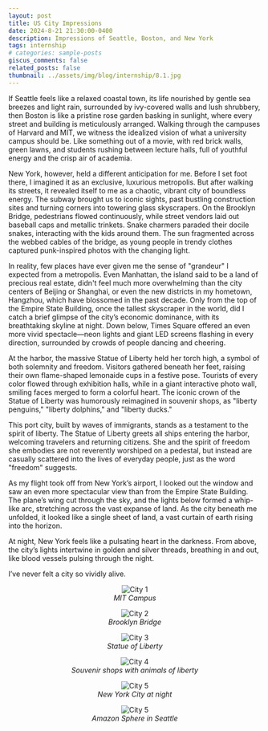 ```yaml
---
layout: post
title: US City Impressions
date: 2024-8-21 21:30:00-0400
description: Impressions of Seattle, Boston, and New York
tags: internship
# categories: sample-posts
giscus_comments: false
related_posts: false
thumbnail: ../assets/img/blog/internship/8.1.jpg
---
```


If Seattle feels like a relaxed coastal town, its life nourished by gentle sea breezes and light rain, surrounded by ivy-covered walls and lush shrubbery, then Boston is like a pristine rose garden basking in sunlight, where every street and building is meticulously arranged. Walking through the campuses of Harvard and MIT, we witness the idealized vision of what a university campus should be. Like something out of a movie, with red brick walls, green lawns, and students rushing between lecture halls, full of youthful energy and the crisp air of academia.

New York, however, held a different anticipation for me. Before I set foot there, I imagined it as an exclusive, luxurious metropolis. But after walking its streets, it revealed itself to me as a chaotic, vibrant city of boundless energy. The subway brought us to iconic sights, past bustling construction sites and turning corners into towering glass skyscrapers. On the Brooklyn Bridge, pedestrians flowed continuously, while street vendors laid out baseball caps and metallic trinkets. Snake charmers paraded their docile snakes, interacting with the kids around them. The sun fragmented across the webbed cables of the bridge, as young people in trendy clothes captured punk-inspired photos with the changing light.

In reality, few places have ever given me the sense of "grandeur" I expected from a metropolis. Even Manhattan, the island said to be a land of precious real estate, didn't feel much more overwhelming than the city centers of Beijing or Shanghai, or even the new districts in my hometown, Hangzhou, which have blossomed in the past decade. Only from the top of the Empire State Building, once the tallest skyscraper in the world, did I catch a brief glimpse of the city’s economic dominance, with its breathtaking skyline at night. Down below, Times Square offered an even more vivid spectacle—neon lights and giant LED screens flashing in every direction, surrounded by crowds of people dancing and cheering.

At the harbor, the massive Statue of Liberty held her torch high, a symbol of both solemnity and freedom. Visitors gathered beneath her feet, raising their own flame-shaped lemonaide cups in a festive pose. Tourists of every color flowed through exhibition halls, while in a giant interactive photo wall, smiling faces merged to form a colorful heart. The iconic crown of the Statue of Liberty was humorously reimagined in souvenir shops, as "liberty penguins," "liberty dolphins," and "liberty ducks."

This port city, built by waves of immigrants, stands as a testament to the spirit of liberty. The Statue of Liberty greets all ships entering the harbor, welcoming travelers and returning citizens. She and the spirit of freedom she embodies are not reverently worshiped on a pedestal, but instead are casually scattered into the lives of everyday people, just as the word "freedom" suggests.

As my flight took off from New York’s airport, I looked out the window and saw an even more spectacular view than from the Empire State Building. The plane’s wing cut through the sky, and the lights below formed a whip-like arc, stretching across the vast expanse of land. As the city beneath me unfolded, it looked like a single sheet of land, a vast curtain of earth rising into the horizon.

At night, New York feels like a pulsating heart in the darkness. From above, the city’s lights intertwine in golden and silver threads, breathing in and out, like blood vessels pulsing through the night.

I’ve never felt a city so vividly alive.

<div style="text-align: center; margin-bottom: 20px;"> 
    <figure> 
        <img src="{{ site.baseurl }}\assets\img\blog\internship\7.1.jpg" alt="City 1" style="max-width: 50%; height: auto;"> 
        <figcaption><em>MIT Campus</em></figcaption> 
    </figure> 
    <figure> 
        <img src="{{ site.baseurl }}\assets\img\blog\internship\7.2.jpg" alt="City 2" style="max-width: 50%; height: auto;"> 
        <figcaption><em>Brooklyn Bridge</em></figcaption> 
    </figure> 
    <figure> 
        <img src="{{ site.baseurl }}\assets\img\blog\internship\7.3.jpg" alt="City 3" style="max-width: 50%; height: auto;"> 
        <figcaption><em>Statue of Liberty</em></figcaption> 
    </figure> 
    <figure>
        <img src="{{ site.baseurl }}\assets\img\blog\internship\7.4.jpg" alt="City 4" style="max-width: 50%; height: auto;">
        <figcaption><em>Souvenir shops with animals of liberty</em></figcaption>
    </figure>
    <figure>
        <img src="{{ site.baseurl }}\assets\img\blog\internship\7.5.jpg" alt="City 5" style="max-width: 50%; height: auto;">
        <figcaption><em>New York City at night</em></figcaption>
    </figure>
    <figure>
        <img src="{{ site.baseurl }}\assets\img\blog\internship\8.1.jpg" alt="City 5" style="max-width: 50%; height: auto;">
        <figcaption><em>Amazon Sphere in Seattle</em></figcaption>
    </figure>
</div>
